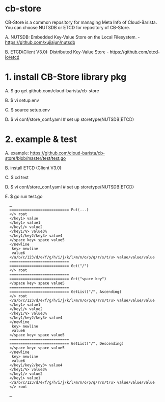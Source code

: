 # cb-store
CB-Store is a common repository for managing Meta Info of Cloud-Barista.
You can choose NUTSDB or ETCD for repository of CB-Store.

  A.	NUTSDB: Embedded Key-Value Store on the Local Filesystem.
      - https://github.com/xujiajun/nutsdb
  
  B.	ETCD(Client V3.0): Distributed Key-Value Store
      - https://github.com/etcd-io/etcd

# 1.	install CB-Store library pkg
  A.	$ go get github.com/cloud-barista/cb-store
  
  B.  $ vi setup.env
  
  C.  $ source setup.env
  
  D.  $ vi conf/store_conf.yaml # set up storetype(NUTSDB|ETCD)
  
# 2.	example & test
  A.  example: https://github.com/cloud-barista/cb-store/blob/master/test/test.go
  
  B. install ETCD (Client V3.0)
    
  C.	$ cd test  
  
  D.  $ vi conf/store_conf.yaml # set up storetype(NUTSDB|ETCD)
  
  E.	$ go run test.go 

      …
      =========================== Put(...)
      </> root
      </key1> value
      </key1> value1
      </key1/> value2
      </key1/%> value3%
      </key1/key2/key3> value4
      </space key> space value5
      </newline
       key> newline
       value6
      </a/b/c/123/d/e/f/g/h/i/j/k/l/m/n/o/p/q/r/s/t/u> value/value/value
      ===========================
      =========================== Get("/")
      </> root
      ===========================
      =========================== Get("space key")
      </space key> space value5
      ===========================
      =========================== GetList("/", Ascending)
      </> root
      </a/b/c/123/d/e/f/g/h/i/j/k/l/m/n/o/p/q/r/s/t/u> value/value/value
      </key1> value1
      </key1/> value2
      </key1/%> value3%
      </key1/key2/key3> value4
      </newline
       key> newline
       value6
      </space key> space value5
      ===========================
      =========================== GetList("/", Descending)
      </space key> space value5
      </newline
       key> newline
       value6
      </key1/key2/key3> value4
      </key1/%> value3%
      </key1/> value2
      </key1> value1
      </a/b/c/123/d/e/f/g/h/i/j/k/l/m/n/o/p/q/r/s/t/u> value/value/value
      </> root

      …
